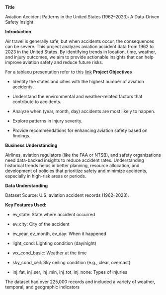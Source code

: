 **Title**

Aviation Accident Patterns in the United States (1962–2023): A Data-Driven Safety Insight

**Introduction**

Air travel is generally safe, but when accidents occur, the consequences can be severe. This project analyzes aviation accident data from 1962 to 2023 in the United States. By identifying trends in location, time, weather, and injury outcomes, we aim to provide actionable insights that can help improve aviation safety and reduce future risks.

For a tablaeu presentation refer to this [link](https://kaggle.tech/login)
**Project Objectives**

* Identify the states and cities with the highest number of aviation accidents.

* Understand the environmental and weather-related factors that contribute to accidents.

* Analyze when (year, month, day) accidents are most likely to happen.

* Explore patterns in injury severity.

* Provide recommendations for enhancing aviation safety based on findings.

**Business Understanding**

Airlines, aviation regulators (like the FAA or NTSB), and safety organizations need data-backed insights to reduce accident rates. Understanding historical trends helps in better planning, resource allocation, and development of policies that prioritize safety and minimize accidents, especially in high-risk areas or periods.

**Data Understanding**

Dataset Source: U.S. aviation accident records (1962–2023).

**Key Features Used:**

* ev_state: State where accident occurred

* ev_city: City of the accident

* ev_year, ev_month, ev_day: When it happened

* light_cond: Lighting condition (day/night)

* wx_cond_basic: Weather at the time

* sky_cond_ceil: Sky ceiling condition (e.g., clear, overcast)

* inj_fat, inj_ser, inj_min, inj_tot, inj_none: Types of injuries

The dataset had over 225,000 records and included a variety of weather, temporal, and geographic indicators
